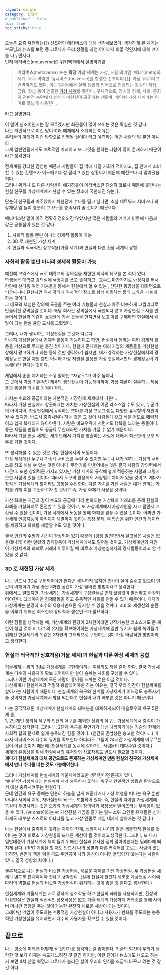 ```yaml
---
layout: single
category: 잡생각
# published : false
toc: true
toc_sticky: true
---
```


오늘은 요즘 유행하는(?) 신조어인 메타버스에 대해 생각해보았다.
생각하게 된 계기는 부모님과 뉴스를 보던 중 코로나가 우리 생활을 과연 어디까지 바꿀 것인지에 대해 얘기를 나누면서다.    
먼저 메타버스(metaverse)란 위키백과에서 설명하기를   
>**메타버스**(metaverse) 또는 **확장 가상 세계**는 가상, 초월 의미인 '메타'(meta)와 세계, 우주 의미인 '유니버스'(universe)를 합성한 신조어다.[[1]](https://ko.wikipedia.org/wiki/%EB%A9%94%ED%83%80%EB%B2%84%EC%8A%A4#cite_note-1) '가상 우주'라고 번역하기도 했다. 이는 3차원에서 실제 생활과 법적으로 인정되는 활동인 직업, 금융, 학습 등이 연결된 [가상 세계](https://ko.wikipedia.org/wiki/%EA%B0%80%EC%83%81_%EC%84%B8%EA%B3%84 "가상 세계")를 뜻한다. 구체적으로, 정치와 경제, 사회, 문화의 전반적 측면에서 현실과 비현실이 공존하는 생활형, 게임형 가상 세계라는 의미로 폭넓게 사용한다.
 
 라고 설명한다.   

이 말이 신조어인지는 잘 모르겠지만 최근들어 많이 쓰이는 것은 확실한 것 같다.   
나는 개인적으로 이런 말이 여러 매체에서 소개되는 이유는    
우리들의 미래가 이런 방향으로 진행될 것이다 라고 예측하는 어떤 사람의 말 뿐만 아니라   
그게 일반인들에게도 매력적인 미래이고 또 그것을 원하는 사람이 많이 존재하기 때문이라고 생각한다.

전세계를 강타한 감염병 때문에 사람들이 집 밖에 나갈 기회가 적어지고, 집 안에서 소비할 수 있는 컨텐츠가 
어느때보다 잘 팔리고 있는 상황이기 때문에 예전보다 더 많아졌을거다.   
그러나 위키나 또 다른 사람들이 얘기하듯이 메타버스란 단순히 코로나 때문에 못만나는 현실 친구를 가상세계에서 만날 수 있는 장소에 국한되진 않는다. 

단순히 친구들과 마주앉아서 차한잔에 수다를 떨고 싶다면, 소셜 네트워크 서비스나 화상채팅 앱 들이 충분히 그 요구를 충족시켜 줄 것이기 때문이다. 

메타버스란 말이 아직 정확히 정의되진 않았지만 많은 사람들의 얘기에 비롯해 다음과 같은 공통점이 있는 것 같다. 
1. 사회적 활동 뿐만 아니라 경제적 활동이 가능
2. 3D 로 재현된 가상 세계 
3. 현실과 적극적인 상호작용(거울 세계)과 현실과 다른 환상 세계의 융합

### 사회적 활동 뿐만 아니라 경제적 활동이 가능
예전에 코엑스에서 vr로 대학교의 강의실을 재현한 회사의 데모를 본 적이 있다.    
학생들은 대학교 강의실에 vr장치를 쓰고 출석하고 , 교수도 마찬가지로 vr장치를 써서 강단에 선다음 
여러 기능들을 통해서 현실에서 할 수 없는 , 간단한 동영상을 대화면으로 띄운다거나 잘한다면 역사 강의에 역사적인 장소로 함께 이동하는 등의 교육을 가능케 하는 것이다.     
그 데모의 핵심은 강의에 도움을 주는 여러 기능들과 현실과 아주 비슷하게 고퀄리티로 만들어진 강의실일 것이다. 해당 회사는 강의실에서 국한되지 않고 가상현실 도시를 만들어서 현실과 똑같이 쇼핑몰에 가서 옷들을 만지면서 보고 이를 구매하면 현실에서 배달이 되는 현실 융합 도시를 그렸었다.    

그러나, 내가 생각하는 가상현실을 그것과 다르다.    
단순히 가상현실에서 경제적 활동이 가능하다고 하면, 현실에서 행하는 여러 경제적 활동을 가상으로 무대만 옮긴 것이거나, 현실에 존재하는 여러 기업의 제품들을 가상현실상에서 광고하거나 하는 등의 것만 생각하기 쉽지만, 내가 생각하는 가상현실에서의 경제활동은 현실 자원 뿐만 아니라 가상 자원을 활용한 가상 현실에서만의 경제활동이 가능해야만 한다는 것이다.   

게임에서 종종 얘기하는 소위 말하는 "자유도"가 아주 높아서,     
그 곳에서 가장 기본적인 제품의 생산활동이 가능해야하며, 가상 제품이 실존하는 제품들과 동일한 가치를 가져야 한다. 

가치는 수요와 공급이라는 기본적인 시장경제 체제에서 나온다.    
따라서 가상 현실에서 창출해내는 가치는 가상현실의 어떤 리소스일 수도 있고, 누군가의 아이디어, 가상현실에서 동작하는 또다른 가상 프로그램 등 다양한 유무형의 자원이 될 수 있지만, 반드시 충족시켜야 하는 것은 그 것이 사람들이 갖고 싶을 정도로 매력적이고 쉽게 복제되지 않아야한다. 사람은 비교우위에 서면서도 행복을 느끼는 동물이다. 좋은 제품을 만들어도 공급이 무한대라면 가치를 가질 수 없기 때문이다.      
따라서 가상 현실 세계는 세계 안에서 가치를 창출하는 사람에 대해서 최소한의  보호 의무를 가질 것이다.

또 생각해볼 수 있는 것은 가상 현실에서의 노동이다.   
가상 세계에선 누구나 가상의 서비스를 누릴 수 있지만 누구나 내가 원하는 가상의 서비스를 창조 해낼 수 있는 것은 아니다. 무언가를 만들어내는 것은 결국 사람의 창의력에서 나온다. 또한 창의력은 가지고 있지만 가상 세계의 규칙에 쉽게 적응하는 사람과 그렇지 못한 사람이 있을 것이다. 따라서 도구의 활용에도 사람별로 차이가 있을 것이고. 게다가 창작은 가상세계라 할지라도 고통을 수반한다. 다른 가치를 가진 사람은 내가 원하는 가치를 위해 이를 교환하고자 할 것이고 즉, 가상 화폐가 사용될 것이다.    

가상 화폐는 지금과 같이 수요와 공급에 따라 변화되는 가상화폐 거래소를 통해 현실의 화폐를 가상화폐로 환전할 수 있을 것이고, 또 가상세계에서 가상자원을 사고 팔면서 교환될 수 있을 것이며, 가상 세계에서 노동을 통해 화폐를 얻을 수 있을 것이다. 어쩌면 가상세계 인공지능이 아직까지 해결하지 못하는 특정 문제, 즉 학습을 위한 인간의 데이터를 제공하고 화폐를 채굴할 수도 있을 것이다.    

결국 인간의 수명과 시간이 한정되어 있기 때문에 (평생 일만하면서 살고싶은 사람은 없을테니까) 이런 일련의 경제활동이 가상세계에서도 일어날 것이고. 가상세계만의 자원이 가상세계의 화폐로 거래가 이루어질 때 비로소 가상현실에서의 경제활동이라고 할 수 있을 것 같다.  


### 3D 로 재현된 가상 세계 
나는 반드시 3D로 구현되어야만 한다곤 생각하지 않지만 
인간이 살아 숨쉬고 있으며 인간이 이해하기 가장 좋은 3차원 공간이 가장 올바른 방법이라고 생각한다.    
위에서도 말했지만, 가상세계는 가상세계의 구성원들로 인해 끊임없이 발전하고 확장되어야한다. 그래야지만 경제활동을 하고 유동적인 사회를 만들 수 있기 때문이다. 게다가 가상세계는 분명히 소수의 이용자만으론 유지할 수 없을 것이다. 소비와 재생산의 순환을 이루기 위해선 최소한의 창의력과 생산인구가 필요하다. 

이런 점들을 생각해볼 때, 가상세계의 환경이 2차원이라면 창작가능한 리소스에도 큰 제한이 생길 것이고, 다수의 유저를 확보해야하는 가상세계에 일반 유저가 쉽게 녹아들기 위해선 현실세계와 똑같은 3차원의 그래픽으로 구현하는 것이 가장 바람직한 방법이라고 생각한다.

### 현실과 적극적인 상호작용(거울 세계)과 현실과 다른 환상 세계의 융합
거울세계는 위의 3d로 가상세계를 구현해야하는 이유와도 맥을 같이 한다. 
결국 가상세계는 다수의 사용자가 확보 되어야지만 살아 숨쉬는 사회를 구성할 수 있다.    
그러나 이런 가상세계에 모든 사람이 흥미를 느끼는 것은 아닐 것이다.    
가상세계가 현실세계와 적절히 융합되어야만 하는 이유는, 결국 우리 인간이 현실세계를 살아가는 사람이기 때문이다. 현실세계의 욕구와 한계를 가상세계가 어느정도 충족시켜 줄 것이지만 가상세계에서 밥을 먹는다고 현실의 내가 배부른 것은 아니기 때문이다. 

나는 궁극적으론 가상세계가 현실세계의 대부분을 대체하게 되어 매슬로우의 욕구 5단계 중,   
 1, 2단계인 생리적 욕구와 안전의 욕구를 제외한 상위의 욕구는 가상세계에서 충족이 가능하다고 생각한다. 
 그러나 1, 2단계 욕구를 무언가가 대신 처리하기에는 기술의 한계와 사회적 합의 문제로 쉽게 충족되긴 힘들 것이다. (인간의 존엄성은 숭고한 것이다...) 따라서 메타버스에 다수의 유저를 확보한다 하더라도 그들이 24시간 가상세계에 머무르는 것이 아닐 것이기 때문에 (현실세계를 동시에 살아가는 사람들이 대다수일 것이다.)   
  세계의 유동성을 위해 현실에서의 유저와의 상호작용도 반드시 필요할 것이다.  
**게다가 현실세계의 대체 공간으로도 존재하는 가상세계인 만큼 현실의 친구와 가상세계에서 만나 수다를 떠는 것도 가능해야한다.** 

그러나 가상세계를 현실세계의 거울세계라고만 생각한다면 문제가 있다.    
왜냐하면 가상세계는 현실에서 내가 충족하지 못하는 욕구나 현실적인 상황을 환상으로서 대신 충족시켜주는 현실이다.    
근데 인간의 욕구 중에는 단순히 하늘을 날게 해준다거나 가상 여행을 떠나는 욕구 뿐만아니라 
사회적 지위, 자아실현의 욕구도 포함되어 있다.
즉, 현실의 자아를 가상세계에 똑같이 투영시키는 것은 오히려 가상세계의 창의력과 확장성을 떨어뜨리는 부작용이 있을 수 있다. (vr chat이라는 vr 가상현실 게임을 즐기는 일부 소위 고인물 유저들은 신기하게도 대부분 스스로의 아바타를 입고 가상 인물로 게임 내에서 살아가는 것 같다.)

나는 현실에서 충족하지 못하는 자아의 한계, 성별이나 나이와 같은 생물학적 한계를 벗어나는 것이 비로소 가상현실의 또다른 세상이 될 것이라고 생각한다.
그러나, 또 다시 일반대중이 가상세계에 녹아 들기 위해선 현실과 유사한 점이 많아야한다는 딜레마에 빠지게 된다.  (RPG 게임을 할 때도 반드시 나의 성별과 다른 캐릭터를 고르는 사람이 있는가하면, 반면에 책을 읽을 때도 주인공이 나와 동성이 아니면 몰입되지 않는다는 사람이 있다. 결국 성향의 차이다.)

결론적으로 나는 현실과 비슷한 가상현실, 새로운 자아를 가진 가상현실. 두 가상현실 세계가 별도로 존재하여야 한다고 생각한다. (실제 현실과 완전히 새로운 가상현실 사이에 다리의 역할로 현실과 비슷한 가상현실이 위치하는 것이 좋을 것 같다고 생각한다.)

 현실세계와 거울세계는 서로 강하게 상호작용 하고 현실의 화폐를 사용하지만, 환상의 가상현실은 현실과 직접적인 상호작용은 없고 거울 세계의 가상화폐 거래소를 통해 사이버 머니만 영향을 주는 것이 가능한 완전히 새로운 세상이 되는 것이다.   
 그래야만 기업이 주도하는 수동적인 가상현실이 아니고 사용자가 변화를 주도하는 능동적인 가상현실을 유지하면서 다수의 사용자를 확보할 수 있을 것이다.
## 끝으로
나는 평소에 미래엔 어떻게 될 것인가를 생각하는걸 좋아한다. 
기술의 발전이 우리가 생각한 것 보다 이제는 속도가 느려진 것 같긴 하지만, 이런 단어가 뉴스에도 나오고 하는거 보면 4차 산업 혁명과 코로나가 불러온 삶이 우리의 인식을 조금씩 바꾸고 있는 것 같긴 하다. 
